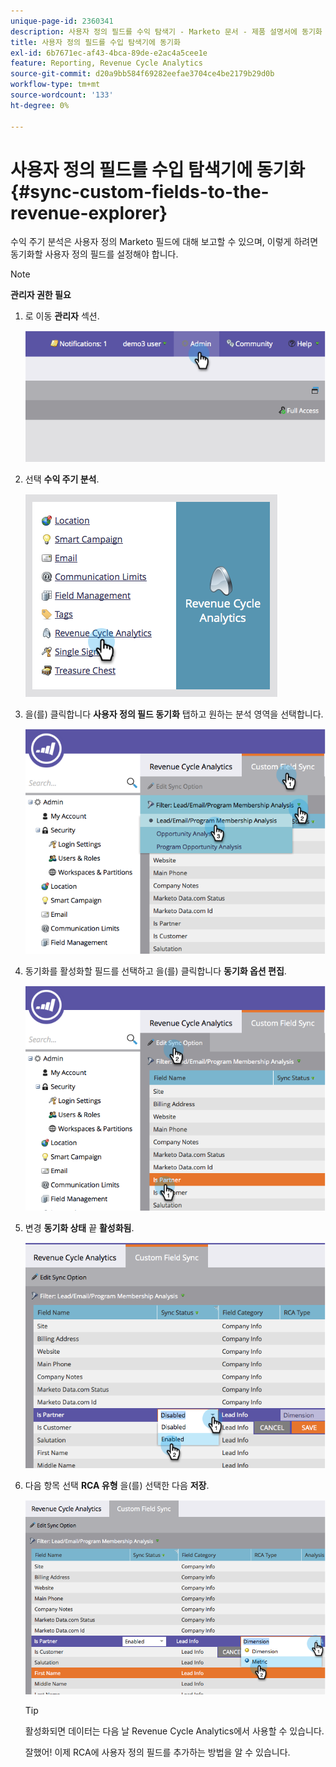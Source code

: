 ```yaml
---
unique-page-id: 2360341
description: 사용자 정의 필드를 수익 탐색기 - Marketo 문서 - 제품 설명서에 동기화
title: 사용자 정의 필드를 수입 탐색기에 동기화
exl-id: 6b7671ec-af43-4bca-89de-e2ac4a5cee1e
feature: Reporting, Revenue Cycle Analytics
source-git-commit: d20a9bb584f69282eefae3704ce4be2179b29d0b
workflow-type: tm+mt
source-wordcount: '133'
ht-degree: 0%

---
```


# 사용자 정의 필드를 수입 탐색기에 동기화 {#sync-custom-fields-to-the-revenue-explorer}

수익 주기 분석은 사용자 정의 Marketo 필드에 대해 보고할 수 있으며, 이렇게 하려면 동기화할 사용자 정의 필드를 설정해야 합니다.

>[!NOTE]
>
>**관리자 권한 필요**

1. 로 이동 **관리자** 섹션.

   ![](assets/image2014-9-19-9-3a51-3a11.png)

1. 선택 **수익 주기 분석**.

   ![](assets/image2014-9-19-9-3a51-3a19.png)

1. 을(를) 클릭합니다 **사용자 정의 필드 동기화** 탭하고 원하는 분석 영역을 선택합니다.

   ![](assets/image2014-9-19-9-3a51-3a26.png)

1. 동기화를 활성화할 필드를 선택하고 을(를) 클릭합니다 **동기화 옵션 편집**.

   ![](assets/image2014-9-19-9-3a51-3a36.png)

1. 변경 **동기화 상태** 끝 **활성화됨**.

   ![](assets/image2014-9-19-9-3a51-3a45.png)

1. 다음 항목 선택 **RCA 유형** 을(를) 선택한 다음 **저장**.

   ![](assets/image2014-9-19-9-3a51-3a52.png)

   >[!TIP]
   >
   >활성화되면 데이터는 다음 날 Revenue Cycle Analytics에서 사용할 수 있습니다.

   잘했어! 이제 RCA에 사용자 정의 필드를 추가하는 방법을 알 수 있습니다.
